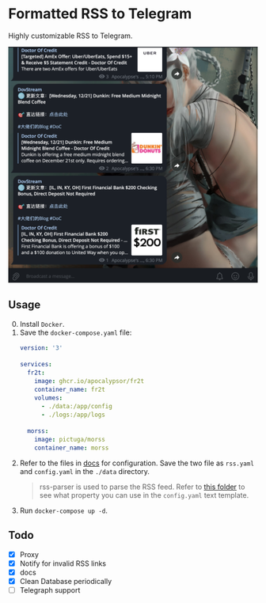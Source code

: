 # Formatted RSS to Telegram

Highly customizable RSS to Telegram.

![sample](./docs/assets/screenshot-of-chat.png)

## Usage

0. Install `Docker`.
1. Save the `docker-compose.yaml` file:
    ```yaml
    version: '3'
    
    services:
      fr2t:
        image: ghcr.io/apocalypsor/fr2t
        container_name: fr2t
        volumes:
          - ./data:/app/config
          - ./logs:/app/logs
    
      morss:
        image: pictuga/morss
        container_name: morss
    ```
2. Refer to the files in [docs](./docs) for configuration. Save the two file as `rss.yaml` and `config.yaml` in the `./data` directory.
   > rss-parser is used to parse the RSS feed. Refer to [this folder](https://github.com/rbren/rss-parser/tree/master/test/output) to see what property you can use in the `config.yaml` text template.
3. Run `docker-compose up -d`.

## Todo

- [x] Proxy
- [x] Notify for invalid RSS links
- [x] docs
- [x] Clean Database periodically
- [ ] Telegraph support
